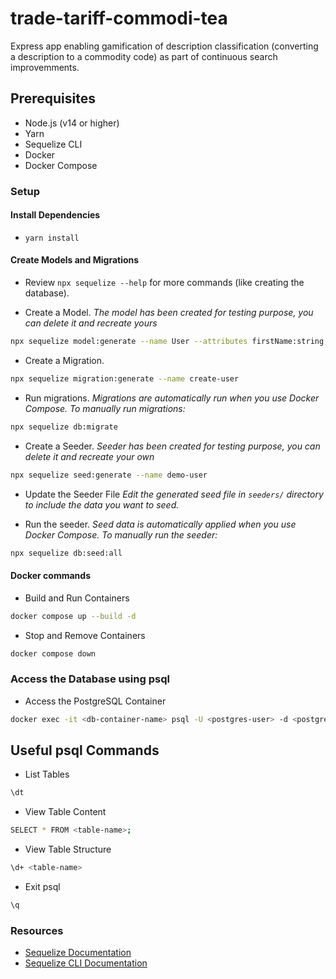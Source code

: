# trade-tariff-commodi-tea

Express app enabling gamification of description classification
(converting a description to a commodity code) as part of continuous search improvemments.

## Prerequisites

- Node.js (v14 or higher)
- Yarn
- Sequelize CLI
- Docker
- Docker Compose

### Setup

#### Install Dependencies

- `yarn install`

#### Create Models and Migrations

- Review `npx sequelize --help` for more commands (like creating the database).

- Create a Model.
*The model has been created for testing purpose, you can delete it and recreate yours*

```bash
npx sequelize model:generate --name User --attributes firstName:string,lastName:string,email:string
```

- Create a Migration.

```bash
npx sequelize migration:generate --name create-user
```

- Run migrations.
*Migrations are automatically run when you use Docker Compose.
To manually run migrations:*

```bash
npx sequelize db:migrate
```

- Create a Seeder.
*Seeder has been created for testing purpose,
you can delete it and recreate your own*

```bash
npx sequelize seed:generate --name demo-user
```

- Update the Seeder File
*Edit the generated seed file in `seeders/`
directory to include the data you want to seed.*

- Run the seeder.
*Seed data is automatically applied when you use Docker Compose.
To manually run the seeder:*

```bash
npx sequelize db:seed:all
```

#### Docker commands

- Build and Run Containers

```bash
docker compose up --build -d
```

- Stop and Remove Containers

```bash
docker compose down
```

### Access the Database using psql

- Access the PostgreSQL Container

```bash
docker exec -it <db-container-name> psql -U <postgres-user> -d <postgres-db>
```

## Useful psql Commands

- List Tables

```bash
\dt
```

- View Table Content

```bash
SELECT * FROM <table-name>;
```

- View Table Structure

```bash
\d+ <table-name>
```

- Exit psql

```bash
\q
```

### Resources

- [Sequelize Documentation](https://sequelize.org/docs/v6/getting-started/)
- [Sequelize CLI Documentation](https://github.com/sequelize/cli)
